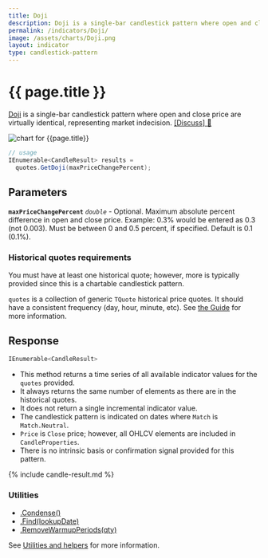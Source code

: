 ```yaml
---
title: Doji
description: Doji is a single-bar candlestick pattern where open and close price are virtually identical, representing market indecision.
permalink: /indicators/Doji/
image: /assets/charts/Doji.png
layout: indicator
type: candlestick-pattern
---
```


# {{ page.title }}

[Doji](https://en.wikipedia.org/wiki/Doji) is a single-bar candlestick pattern where open and close price are virtually identical, representing market indecision.
[[Discuss] :speech_balloon:]({{site.github.repository_url}}/discussions/734 "Community discussion about this indicator")

![chart for {{page.title}}]({{site.baseurl}}{{page.image}})

```csharp
// usage
IEnumerable<CandleResult> results =
  quotes.GetDoji(maxPriceChangePercent);
```

## Parameters

**`maxPriceChangePercent`** _`double`_ - Optional.  Maximum absolute percent difference in open and close price.  Example: 0.3% would be entered as 0.3 (not 0.003).  Must be between 0 and 0.5 percent, if specified.  Default is 0.1 (0.1%).

### Historical quotes requirements

You must have at least one historical quote; however, more is typically provided since this is a chartable candlestick pattern.

`quotes` is a collection of generic `TQuote` historical price quotes.  It should have a consistent frequency (day, hour, minute, etc).  See [the Guide]({{site.baseurl}}/guide/#historical-quotes) for more information.

## Response

```csharp
IEnumerable<CandleResult>
```

- This method returns a time series of all available indicator values for the `quotes` provided.
- It always returns the same number of elements as there are in the historical quotes.
- It does not return a single incremental indicator value.
- The candlestick pattern is indicated on dates where `Match` is `Match.Neutral`.
- `Price` is `Close` price; however, all OHLCV elements are included in `CandleProperties`.
- There is no intrinsic basis or confirmation signal provided for this pattern.

{% include candle-result.md %}

### Utilities

- [.Condense()]({{site.baseurl}}/utilities#condense)
- [.Find(lookupDate)]({{site.baseurl}}/utilities#find-indicator-result-by-date)
- [.RemoveWarmupPeriods(qty)]({{site.baseurl}}/utilities#remove-warmup-periods)

See [Utilities and helpers]({{site.baseurl}}/utilities#utilities-for-indicator-results) for more information.
